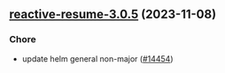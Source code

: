 

## [reactive-resume-3.0.5](https://github.com/truecharts/charts/compare/reactive-resume-3.0.4...reactive-resume-3.0.5) (2023-11-08)

### Chore

- update helm general non-major ([#14454](https://github.com/truecharts/charts/issues/14454))
  
  